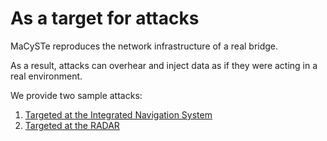 # As a target for attacks

MaCySTe reproduces the network infrastructure of a real bridge.

As a result, attacks can overhear and inject data as if they were acting in a real environment.

We provide two sample attacks:

1. [Targeted at the Integrated Navigation System](./attacks-ins.md)
2. [Targeted at the RADAR](./attacks-radar.md)
